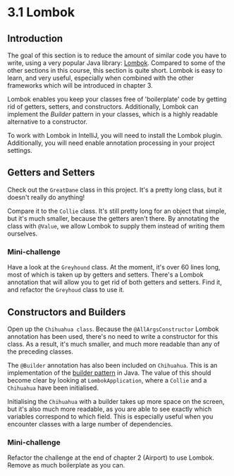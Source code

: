 # 3.1 Lombok

## Introduction
The goal of this section is to reduce the amount of similar code you have to write, using a very popular Java library: [Lombok](https://projectlombok.org/). Compared to some of the other sections in this course, this section is quite short. Lombok is easy to learn, and very useful, especially when combined with the other frameworks which will be introduced in chapter 3.  

Lombok enables you keep your classes free of 'boilerplate' code by getting rid of getters, setters, and constructors. Additionally, Lombok can implement the *Builder* pattern in your classes, which is a highly readable alternative to a constructor.

To work with Lombok in IntelliJ, you will need to install the Lombok plugin. Additionally, you will need enable annotation processing in your project settings.  

## Getters and Setters
Check out the `GreatDane` class in this project. It's a pretty long class, but it doesn't really do anything!

Compare it to the `Collie` class. It's still pretty long for an object that simple, but it's much smaller, because the getters aren't there. By annotating the class with `@Value`, we allow Lombok to supply them instead of writing them ourselves.

### Mini-challenge
Have a look at the `Greyhound` class. At the moment, it's over 60 lines long, most of which is taken up by getters and setters. There's a Lombok annotation that will allow you to get rid of both getters and setters. Find it, and refactor the `Greyhoud` class to use it. 

## Constructors and Builders
Open up the `Chihuahua class`. Because the `@AllArgsConstructor` Lombok annotation has been used, there's no need to write a constructor for this class. As a result, it's much smaller, and much more readable than any of the preceding classes.

The `@Builder` annotation has also been included on `Chihuahua`. This is an implementation of the [builder pattern](https://en.wikipedia.org/wiki/Builder_pattern) in Java. The value of this should become clear by looking at `LombokApplication`, where a `Collie` and a `Chihuahua` have been initialised. 

Initialising the `Chihuahua` with a builder takes up more space on the screen, but it's also much more readable, as you are able to see exactly which variables correspond to which field. This is especially useful when you encounter classes with a large number of dependencies.

### Mini-challenge
Refactor the challenge at the end of chapter 2 (Airport) to use Lombok. Remove as much boilerplate as you can.

